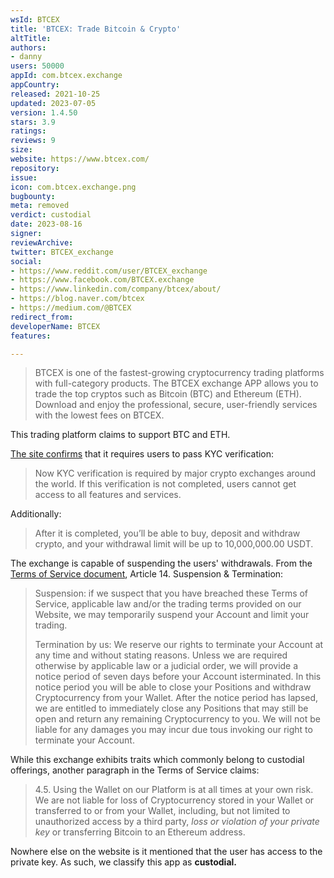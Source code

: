 ```yaml
---
wsId: BTCEX
title: 'BTCEX: Trade Bitcoin & Crypto'
altTitle: 
authors:
- danny
users: 50000
appId: com.btcex.exchange
appCountry: 
released: 2021-10-25
updated: 2023-07-05
version: 1.4.50
stars: 3.9
ratings: 
reviews: 9
size: 
website: https://www.btcex.com/
repository: 
issue: 
icon: com.btcex.exchange.png
bugbounty: 
meta: removed
verdict: custodial
date: 2023-08-16
signer: 
reviewArchive: 
twitter: BTCEX_exchange
social:
- https://www.reddit.com/user/BTCEX_exchange
- https://www.facebook.com/BTCEX.exchange
- https://www.linkedin.com/company/btcex/about/
- https://blog.naver.com/btcex
- https://medium.com/@BTCEX
redirect_from: 
developerName: BTCEX
features: 

---
```


> BTCEX is one of the fastest-growing cryptocurrency trading platforms with full-category products. The BTCEX exchange APP allows you to trade the top cryptos such as Bitcoin (BTC) and Ethereum (ETH). Download and enjoy the professional, secure, user-friendly services with the lowest fees on BTCEX.

This trading platform claims to support BTC and ETH.

[The site confirms](https://support.btcex.com/hc/en-us/articles/6819057343255) that it requires users to pass KYC verification:

> Now KYC verification is required by major crypto exchanges around the world. If this verification is not completed, users cannot get access to all features and services.

Additionally:

> After it is completed, you’ll be able to buy, deposit and withdraw crypto, and your withdrawal limit will be up to 10,000,000.00 USDT.

The exchange is capable of suspending the users' withdrawals. From the [Terms of Service document](https://static.btcex.com/files/Terms+of+Service+and+Privacy+Policy+-+BTCEX.pdf), Article 14. Suspension & Termination:

> Suspension: if we suspect that you have breached these Terms of Service, applicable law and/or the trading terms provided on our Website, we may temporarily suspend your Account and limit your trading.
>
> Termination by us: We reserve our rights to terminate your Account at any time and without stating reasons. Unless we are required otherwise by applicable law or a judicial order, we will provide a notice period of seven days before your Account isterminated. In this notice period you will be able to close your Positions and withdraw Cryptocurrency from your Wallet. After the notice period has lapsed, we are entitled to immediately close any Positions that may still be open and return any remaining Cryptocurrency to you. We will not be liable for any damages you may incur due tous invoking our right to terminate your Account.

While this exchange exhibits traits which commonly belong to  custodial offerings, another paragraph in the Terms of Service claims:

> 4.5. Using the Wallet on our Platform is at all times at your own risk. We are not liable for loss of Cryptocurrency stored in your Wallet or transferred to or from your Wallet, including, but not limited to unauthorized access by a third party, *loss or violation of your private key* or transferring Bitcoin to an Ethereum address.

Nowhere else on the website is it mentioned that the user has access to the private key. As such, we classify this app as **custodial.**
